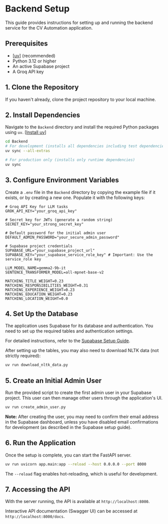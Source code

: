 # Backend Setup

This guide provides instructions for setting up and running the backend service for the CV Automation application.

## Prerequisites

-   [[uv](https://docs.astral.sh/uv/)] (recommended)
-   Python 3.12 or higher
-   An active Supabase project
-   A Groq API key

## 1. Clone the Repository

If you haven't already, clone the project repository to your local machine.

## 2. Install Dependencies


Navigate to the `Backend` directory and install the required Python packages using `uv`.
[[Install uv](https://docs.astral.sh/uv/getting-started/installation/)]

```bash
cd Backend
# For development (installs all dependencies including test dependencies)
uv sync --all-extras

# For production only (installs only runtime dependencies)
uv sync
```

## 3. Configure Environment Variables

Create a `.env` file in the `Backend` directory by copying the example file if it exists, or by creating a new one. Populate it with the following keys:

```env
# Groq API Key for LLM tasks
GROK_API_KEY="your_groq_api_key"

# Secret key for JWTs (generate a random string)
SECRET_KEY="your_strong_secret_key"

# Default password for the initial admin user
DEFAULT_ADMIN_PASSWORD="your_secure_admin_password"

# Supabase project credentials
SUPABASE_URL="your_supabase_project_url"
SUPABASE_KEY="your_supabase_service_role_key" # Important: Use the service_role key

LLM_MODEL_NAME=gemma2-9b-it
SENTENCE_TRANSFORMER_MODEL=all-mpnet-base-v2

MATCHING_TITLE_WEIGHT=0.23
MATCHING_RESPONSIBILITIES_WEIGHT=0.31
MATCHING_EXPERIENCE_WEIGHT=0.23
MATCHING_EDUCATION_WEIGHT=0.23
MATCHING_LOCATION_WEIGHT=0.0
```

## 4. Set Up the Database

The application uses Supabase for its database and authentication. You need to set up the required tables and authentication settings.

For detailed instructions, refer to the [Supabase Setup Guide](./supabase_setup.md).

After setting up the tables, you may also need to download NLTK data (not strictly required):

```bash
uv run download_nltk_data.py
```

## 5. Create an Initial Admin User

Run the provided script to create the first admin user in your Supabase project. This user can then manage other users through the application's UI.

```bash
uv run create_admin_user.py
```

**Note:** After creating the user, you may need to confirm their email address in the Supabase dashboard, unless you have disabled email confirmations for development (as described in the Supabase setup guide).

## 6. Run the Application

Once the setup is complete, you can start the FastAPI server.

```bash
uv run uvicorn app.main:app --reload --host 0.0.0.0 --port 8000
```

The `--reload` flag enables hot-reloading, which is useful for development.

## 7. Accessing the API

With the server running, the API is available at `http://localhost:8000`.

Interactive API documentation (Swagger UI) can be accessed at `http://localhost:8000/docs`.
